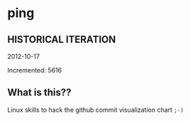# ping

## HISTORICAL ITERATION
2012-10-17

Incremented: 5616

## What is this?? 
Linux skills to hack the github commit visualization chart `;-)`
